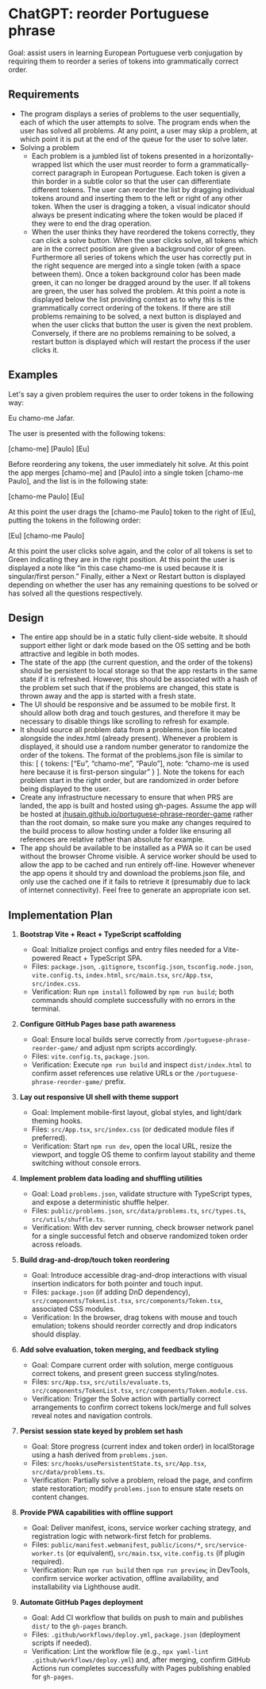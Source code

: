 # ChatGPT: reorder Portuguese phrase

Goal: assist users in learning European Portuguese verb conjugation by requiring them to reorder a series of tokens into grammatically correct order.

## Requirements

* The program displays a series of problems to the user sequentially, each of which the user attempts to solve. The program ends when the user has solved all problems. At any point, a user may skip a problem, at which point it is put at the end of the queue for the user to solve later.  
* Solving a problem  
  * Each problem is a jumbled list of tokens presented in a horizontally- wrapped list which the user must reorder to form a grammatically-correct paragraph in European Portuguese. Each token is given a thin border in a subtle color so that the user can differentiate different tokens. The user can reorder the list by dragging individual tokens around and inserting them to the left or right of any other token. When the user is dragging a token, a visual indicator should always be present indicating where the token would be placed if they were to end the drag operation.    
  * When the user thinks they have reordered the tokens correctly, they can click a solve button. When the user clicks solve, all tokens which are in the correct position are given a background color of green. Furthermore all series of tokens which the user has correctly put in the right sequence are merged into a single token (with a space between them). Once a token background color has been made green, it can no longer be dragged around by the user. If all tokens are green, the user has solved the problem. At this point a note is displayed below the list providing context as to why this is the grammatically correct ordering of the tokens. If there are still problems remaining to be solved, a next button is displayed and when the user clicks that button the user is given the next problem. Conversely, if there are no problems remaining to be solved, a restart button is displayed which will restart the process if the user clicks it.

## Examples

Let's say a given problem requires the user to order tokens in the following way: 

Eu chamo-me Jafar.

The user is presented with the following tokens:

\[chamo-me\] \[Paulo\] \[Eu\]

Before reordering any tokens, the user immediately hit solve. At this point the app merges \[chamo-me\] and  \[Paulo\] into a single token \[chamo-me Paulo\], and the list is in the following state: 

\[chamo-me Paulo\] \[Eu\]

At this point the user drags the \[chamo-me Paulo\] token to the right of \[Eu\], putting the tokens in the following order: 

\[Eu\] \[chamo-me Paulo\]

At this point the user clicks solve again, and the color of all tokens is set to Green indicating they are in the right position. At this point the user is displayed a note like “in this case chamo-me is used because it is singular/first person.” Finally, either a Next or Restart button is displayed depending on whether the user has any remaining questions to be solved or has solved all the questions respectively.

## Design

* The entire app should be in a static fully client-side website. It should support either light or dark mode based on the OS setting and be both attractive and legible in both modes.  
* The state of the app (the current question, and the order of the tokens) should be persistent to local storage so that the app restarts in the same state if it is refreshed. However, this should be associated with a hash of the problem set such that if the problems are changed, this state is thrown away and the app is started with a fresh state.  
* The UI should be responsive and be assumed to be mobile first. It should allow both drag and touch gestures, and therefore it may be necessary to disable things like scrolling to refresh for example.  
* It should source all problem data from a problems.json file located alongside the index.html (already present).  Whenever a problem is displayed, it should use a random number generator to randomize the order of the tokens. The format of the problems.json file is similar to this: \[ { tokens: \[“Eu”, “chamo-me”, “Paulo”\], note: “chamo-me is used here because it is first-person singular” } \]. Note the tokens for each problem start in the right order, but are randomized in order before being displayed to the user.  
* Create any infrastructure necessary to ensure that when PRS are landed, the app is built and hosted using gh-pages. Assume the app will be hosted at [jhusain.github.io/portuguese-phrase-reorder-game](http://jhusain.github.io/portuguese-phrase-reorder-game) rather than the root domain, so make sure you make any changes required to the build process to allow hosting under a folder like ensuring all references are relative rather than absolute for example.  
* The app should be available to be installed as a PWA so it can be used without the browser Chrome visible. A service worker should be used to allow the app to be cached and run entirely off-line. However whenever the app opens it should try and download the problems.json file, and only use the cached one if it fails to retrieve it (presumably due to lack of internet connectivity). Feel free to generate an appropriate icon set.


## Implementation Plan

1. **Bootstrap Vite + React + TypeScript scaffolding**
   - Goal: Initialize project configs and entry files needed for a Vite-powered React + TypeScript SPA.
   - Files: `package.json`, `.gitignore`, `tsconfig.json`, `tsconfig.node.json`, `vite.config.ts`, `index.html`, `src/main.tsx`, `src/App.tsx`, `src/index.css`.
   - Verification: Run `npm install` followed by `npm run build`; both commands should complete successfully with no errors in the terminal.

2. **Configure GitHub Pages base path awareness**
   - Goal: Ensure local builds serve correctly from `/portuguese-phrase-reorder-game/` and adjust npm scripts accordingly.
   - Files: `vite.config.ts`, `package.json`.
   - Verification: Execute `npm run build` and inspect `dist/index.html` to confirm asset references use relative URLs or the `/portuguese-phrase-reorder-game/` prefix.

3. **Lay out responsive UI shell with theme support**
   - Goal: Implement mobile-first layout, global styles, and light/dark theming hooks.
   - Files: `src/App.tsx`, `src/index.css` (or dedicated module files if preferred).
   - Verification: Start `npm run dev`, open the local URL, resize the viewport, and toggle OS theme to confirm layout stability and theme switching without console errors.

4. **Implement problem data loading and shuffling utilities**
   - Goal: Load `problems.json`, validate structure with TypeScript types, and expose a deterministic shuffle helper.
   - Files: `public/problems.json`, `src/data/problems.ts`, `src/types.ts`, `src/utils/shuffle.ts`.
   - Verification: With dev server running, check browser network panel for a single successful fetch and observe randomized token order across reloads.

5. **Build drag-and-drop/touch token reordering**
   - Goal: Introduce accessible drag-and-drop interactions with visual insertion indicators for both pointer and touch input.
   - Files: `package.json` (if adding DnD dependency), `src/components/TokenList.tsx`, `src/components/Token.tsx`, associated CSS modules.
   - Verification: In the browser, drag tokens with mouse and touch emulation; tokens should reorder correctly and drop indicators should display.

6. **Add solve evaluation, token merging, and feedback styling**
   - Goal: Compare current order with solution, merge contiguous correct tokens, and present green success styling/notes.
   - Files: `src/App.tsx`, `src/utils/evaluate.ts`, `src/components/TokenList.tsx`, `src/components/Token.module.css`.
   - Verification: Trigger the Solve action with partially correct arrangements to confirm correct tokens lock/merge and full solves reveal notes and navigation controls.

7. **Persist session state keyed by problem set hash**
   - Goal: Store progress (current index and token order) in localStorage using a hash derived from `problems.json`.
   - Files: `src/hooks/usePersistentState.ts`, `src/App.tsx`, `src/data/problems.ts`.
   - Verification: Partially solve a problem, reload the page, and confirm state restoration; modify `problems.json` to ensure state resets on content changes.

8. **Provide PWA capabilities with offline support**
   - Goal: Deliver manifest, icons, service worker caching strategy, and registration logic with network-first fetch for problems.
   - Files: `public/manifest.webmanifest`, `public/icons/*`, `src/service-worker.ts` (or equivalent), `src/main.tsx`, `vite.config.ts` (if plugin required).
   - Verification: Run `npm run build` then `npm run preview`; in DevTools, confirm service worker activation, offline availability, and installability via Lighthouse audit.

9. **Automate GitHub Pages deployment**
   - Goal: Add CI workflow that builds on push to main and publishes `dist/` to the `gh-pages` branch.
   - Files: `.github/workflows/deploy.yml`, `package.json` (deployment scripts if needed).
   - Verification: Lint the workflow file (e.g., `npx yaml-lint .github/workflows/deploy.yml`) and, after merging, confirm GitHub Actions run completes successfully with Pages publishing enabled for `gh-pages`.

